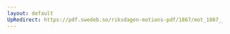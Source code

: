 ```yaml
---
layout: default
UpRedirect: https://pdf.swedeb.se/riksdagen-motions-pdf/1867/mot_1867__fk__reg.pdf
---
```

